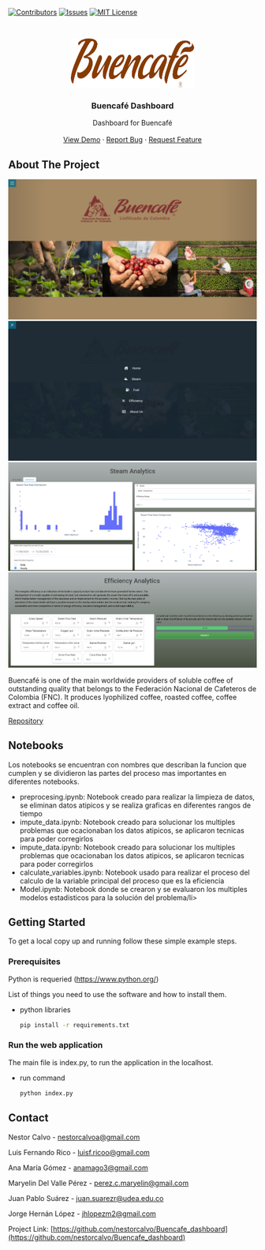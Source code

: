 
<!-- Project basic information  -->
[![Contributors][contributors-shield]][contributors-url]
[![Issues][issues-shield]][issues-url]
[![MIT License][license-shield]][license-url]

<br>
<p align = "center">

  <a href="http://ec2-54-144-134-190.compute-1.amazonaws.com:8050/">
    <img src="images/buencafe_icon_1.png" alt="Logo" width="250" height="100">
  </a>


  <h3 align="center">Buencafé Dashboard</h3>

  <p align="center">
    Dashboard for Buencafé
    <br />
    <br />
    <a href="http://ec2-54-144-134-190.compute-1.amazonaws.com:8050/apps/home">View Demo</a>
    ·
    <a href="https://github.com/nestorcalvo/Buencafe_dashboard/issues">Report Bug</a>
    ·
    <a href="https://github.com/nestorcalvo/Buencafe_dashboard/issues">Request Feature</a>
  </p>
</p>
<!-- ABOUT THE PROJECT -->

## About The Project

[![Product Name Screen Shot][product-screenshot1]](http://ec2-54-144-134-190.compute-1.amazonaws.com:8050/apps/home)
[![Product Name Screen Shot][product-screenshot2]](http://ec2-54-144-134-190.compute-1.amazonaws.com:8050/)
[![Product Name Screen Shot][product-screenshot3]](http://ec2-54-144-134-190.compute-1.amazonaws.com:8050/apps/steam)
[![Product Name Screen Shot][product-screenshot4]](http://ec2-54-144-134-190.compute-1.amazonaws.com:8050/apps/efficiency)


Buencafé is one of the main worldwide providers of soluble coffee of outstanding quality that belongs to the Federación Nacional de Cafeteros de Colombia (FNC). 
It produces lyophilized coffee, roasted coffee, coffee extract and coffee oil.

<a href ="https://github.com/nestorcalvo/Buencafe_dashboard">Repository</a>
## Notebooks
Los notebooks se encuentran con nombres que describan la funcion que cumplen y se dividieron las partes del proceso mas importantes en diferentes notebooks.
<ul>
  <li>preprocesing.ipynb: Notebook creado para realizar la limpieza de datos, se eliminan datos atipicos y se realiza graficas en diferentes rangos de tiempo</li>
  <li>impute_data.ipynb: Notebook creado para solucionar los multiples problemas que ocacionaban los datos atipicos, se aplicaron tecnicas para poder corregirlos</li>
  <li>impute_data.ipynb: Notebook creado para solucionar los multiples problemas que ocacionaban los datos atipicos, se aplicaron tecnicas para poder corregirlos</li>
  <li>calculate_variables.ipynb: Notebook usado para realizar el proceso del calculo de la variable principal del proceso que es la eficiencia</li>
  <li>Model.ipynb: Notebook donde se crearon y se evaluaron los multiples modelos estadisticos para la solución del problema/li>
</ul>

<!-- GETTING STARTED -->
## Getting Started

To get a local copy up and running follow these simple example steps.

### Prerequisites
Python is requeried (https://www.python.org/)

List of things you need to use the software and how to install them.
* python libraries
  ```sh
  pip install -r requirements.txt
  ```
### Run the web application

The main file is index.py, to run the application in the localhost.
* run command
  ```sh
  python index.py
  ```
<!-- CONTACT -->
## Contact

Nestor Calvo - nestorcalvoa@gmail.com

Luis Fernando Rico - luisf.ricoo@gmail.com

Ana María Gómez - anamago3@gmail.com

Maryelin Del Valle Pérez - perez.c.maryelin@gmail.com

Juan Pablo Suárez - juan.suarezr@udea.edu.co

Jorge Hernán López - jhlopezm2@gmail.com


Project Link: [https://github.com/nestorcalvo/Buencafe_dashboard](https://github.com/nestorcalvo/Buencafe_dashboard)

<!-- Links to badges (template, need repo in public) -->
[contributors-shield]: https://img.shields.io/github/contributors-anon/nestorcalvo/Buencafe_dashboard
[contributors-url]: https://github.com/nestorcalvo/Buencafe_dashboard/graphs/contributors

[issues-url]: https://github.com/nestorcalvo/Buencafe_dashboard/issues
[issues-shield]: https://img.shields.io/github/issues/nestorcalvo/Buencafe_dashboard

[license-shield]: https://img.shields.io/github/license/nestorcalvo/Buencafe_dashboard
[license-url]: https://github.com/nestorcalvo/Buencafe_dashboard/blob/master/LICENSE.txt
[product-screenshot1]: assets/images/Home_page_1.png
[product-screenshot2]: assets/images/Home_page_2.png
[product-screenshot3]: images/steam_capture.PNG
[product-screenshot4]: images/efficiency_capture.PNG
